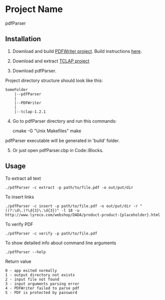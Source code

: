 # Project Name

pdfParser

## Installation

1) Download and build [PDFWriter project](https://github.com/galkahana/PDF-Writer).
Build instructions [here](https://github.com/galkahana/PDF-Writer/wiki/Building-and-running-samples).

2) Download and extract [TCLAP project](http://sourceforge.net/project/showfiles.php?group_id=76645)

3) Download pdfParser.

Project directory structure should look like this:

    SomeFolder
	    |--pdfParser
	    |
	    |--PDFWriter
	    |
	    |--tclap-1.2.1

4) Go to pdfParser directory and run this commands:

    cmake -G "Unix Makefiles"
    make

pdfParser executable will be generated in 'build' folder.

5) Or just open pdfParser.cbp in Code::Blocks.


## Usage

To extract all text

    ./pdfParser -c extract -p path/to/file.pdf -o out/put/dir

To insert links

    ./pdfParser -c insert -p path/to/file.pdf -o out/put/dir -r "((?:\d\.)?\d{3}\.\d{3})" -l 18 -u http://www.lyreco.com/webshop/DADA/product-product-{placeholder}.html

To verify PDF

    ./pdfParser -c verify -p path/to/file.pdf

To show detailed info about command line arguments

    ./pdfParser --help


Return value
    
    0 - app exited normally
    1 - output directory not exists
    2 - input file not found
    3 - input arguments parsing error
    4 - PDFWriter failed to parse pdf
    5 - PDF is protected by password


